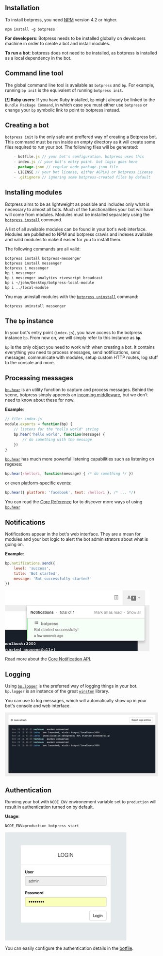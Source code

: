 ## Installation

To install botpress, you need [NPM](https://npmjs.com) version 4.2 or higher.

```
npm install -g botpress
```

**For developers**: Botpress needs to be installed globally on developers machine in order to create a bot and install modules. 

**To run a bot**: botpress does not need to be installed, as botpress is installed as a local dependency in the bot.

## Command line tool

The global command line tool is available as `botpress` and `bp`. For example, running `bp init` is the equivalent of running `botpress init`.

**[!] Ruby users**: If you have Ruby installed, `bp` might already be linked to the `Bundle Package Command`, in which case you must either use `botpress` or change your `bp` symbolic link to point to botpress instead.

## Creating a bot

`botpress init` is the only safe and preffered way of creating a Botpress bot. This command must be run inside an empty directory as it will create some files required to run your bot. The following files will be generated:

```js
    - botfile.js // your bot's configuration. botpress uses this
    - index.js // your bot's entry point. bot logic goes here
    - package.json // regular node package.json file
    - LICENSE // your bot license, either AGPLv3 or Botpress License
    - .gitignore // ignoring some botpress-created files by default
```

## Installing modules

Botpress aims to be as lightweight as possible and includes only what is necessary to almost all bots. Much of the functionalities your bot will have will come from modules. Modules must be installed separately using the [`botpress install`](TODO) command.

A list of all available modules can be found in your bot's web interface. Modules are published to NPM and botpress crawls and indexes available and valid modules to make it easier for you to install them.

The following commands are all valid:

```
botpress install botpress-messenger
botpress install messenger
botpress i messenger
bp i messenger
bp i messenger analytics rivescript broadcast
bp i ~/john/Desktop/botpress-local-module
bp i ../local-module
```

You may uninstall modules with the [`botpress uninstall`](TODO) command:

```
botpress uninstall messenger
```

## The `bp` instance

In your bot's entry point (`index.js`), you have access to the botpress instance `bp`. From now on, we will simply refer to this instance as **`bp`**.

`bp` is the only object you need to work with when creating a bot. It contains everything you need to process messages, send notifications, send messages, communicate with modules, setup custom HTTP routes, log stuff to the console and more.

## Processing messages

[`bp.hear`](TODO) is an utility function to capture and process messages. Behind the scene, botpress simply appends an [incoming middleware](TODO), but we don't need to know about these for now.

**Example**:
```js
// file: index.js
module.exports = function(bp) {
    // listens for the "hello world" string
    bp.hear('hello world', function(message) {
        // do something with the message
    })
}
```

[`bp.hear`](TODO) has much more powerful listening capabilities such as listening on regexes:

```js
bp.hear(/hello/i, function(message) { /* do something */ })
```

or even platform-specific events:

```js
bp.hear({ platform: 'facebook', text: /hello/i }, /* ... */)
```

You can read the [Core Reference](TODO) for to discover more ways of using [`bp.hear`](TODO)

## Notifications

Notifications appear in the bot's web interface. They are a mean for modules and your bot logic to alert the bot administrators about what is going on.

**Example**:

```js
bp.notifications.send({
    level: 'success',
    title: 'Bot started',
    message: 'Bot successfully started!'
})
```

![](/assets/screenshot-notifications)

Read more about the [Core Notification API](TODO).

## Logging

Using [`bp.logger`](TODO) is the preferred way of logging things in your bot. `bp.logger` is an instance of the great [`winston`](https://github.com/winstonjs/winston) library. 

You can use to log messages, which will automatically show up in your bot's console and web interface.

![](/assets/screenshot-logs.png)

## Authentication

Running your bot with `NODE_ENV` environement variable set to `production` will result in authentication turned on by default.

**Usage**:
```
NODE_ENV=production botpress start
```

![](/assets/screenshot-login.png)

You can easily configure the authentication details in the [botfile](TODO).